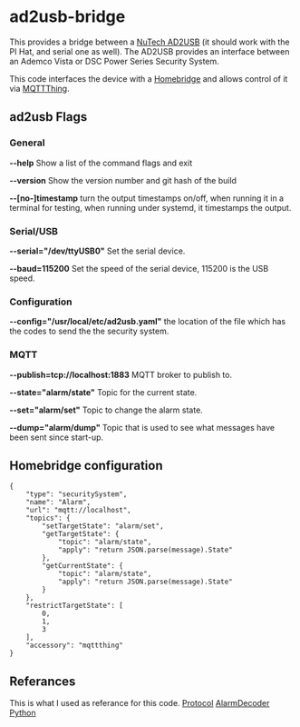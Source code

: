 # ad2usb-bridge
This provides a bridge between a [NuTech AD2USB](https://www.alarmdecoder.com/catalog/product_info.php/products_id/29) (it should work with the PI Hat, and serial one as well).  The AD2USB provides an interface between an Ademco Vista or DSC Power Series Security System.

This code interfaces the device with a [Homebridge](https://homebridge.io/) and allows control of it via [MQTTThing](https://github.com/arachnetech/homebridge-mqttthing).

## ad2usb Flags
### General
**--help**  Show a list of the command flags and exit

**--version** Show the version number and git hash of the build

**--[no-]timestamp** turn the output timestamps on/off, when running it in a terminal for testing, when running under systemd, it timestamps the output.

### Serial/USB
**--serial="/dev/ttyUSB0"**  Set the serial device. 

**--baud=115200**  Set the speed of the serial device, 115200 is the USB speed.

### Configuration
**--config="/usr/local/etc/ad2usb.yaml"**  the location of the file which has the codes to send the the security system.

### MQTT
**--publish=tcp://localhost:1883**  MQTT broker to publish to.

**--state="alarm/state"** Topic for the current state.

**--set="alarm/set"**  Topic to change the alarm state.

**--dump="alarm/dump"** Topic that is used to see what messages have been sent since start-up.

## Homebridge configuration
```
{
    "type": "securitySystem",
    "name": "Alarm",
    "url": "mqtt://localhost",
    "topics": {
        "setTargetState": "alarm/set",
        "getTargetState": {
            "topic": "alarm/state",
            "apply": "return JSON.parse(message).State"
        },
        "getCurrentState": {
            "topic": "alarm/state",
            "apply": "return JSON.parse(message).State"
        }
    },
    "restrictTargetState": [
        0,
        1,
        3
    ],
    "accessory": "mqttthing"
}
```

## Referances 
This is what I used as referance for this code. 
[Protocol](https://www.alarmdecoder.com/wiki/index.php/Protocol)
[AlarmDecoder Python](https://github.com/nutechsoftware/alarmdecoder)
